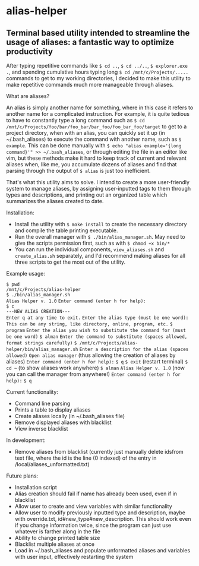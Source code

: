 # alias-helper

## Terminal based utility intended to streamline the usage of aliases: a fantastic way to optimize productivity

After typing repetitive commands like `$ cd ..`, `$ cd ../..`, `$ explorer.exe .`, and spending cumulative hours typing long `$ cd /mnt/c/Projects/.....` commands to get to my working directories, I decided to make this utility to make repetitive commands much more manageable through aliases.

What are aliases?

An alias is simply another name for something, where in this case it refers to another name for a complicated instruction. For example, it is quite tedious to have to constantly type a long command such as `$ cd /mnt/c/Projects/foo/bar/foo_bar/bar_foo/foo_bar_foo/target` to get to a project directory, when with an alias, you can quickly set it up (in ~/.bash_aliases) to execute the command with another name, such as `$ example`. This can be done manually with `$ echo "alias example='{long command}'" >> ~/.bash_aliases`, or through editing the file in an editor like vim, but these methods make it hard to keep track of current and relevant aliases when, like me, you accumulate dozens of aliases and find that parsing through the output of `$ alias` is just too inefficient.

That's what this utility aims to solve. I intend to create a more user-friendly system to manage aliases, by assigning user-inputted tags to them through types and descriptions, and printing out an organized table which summarizes the aliases created to date.

Installation:

- Install the utility with `$ make install` to create the necessary directory and compile the table printing executable.
- Run the overall manager with `$ ./bin/alias_manager.sh`. May need to give the scripts permission first, such as with `$ chmod +x bin/*`
- You can run the individual components, `view_aliases.sh` and `create_alias.sh` separately, and I'd recommend making aliases for all three scripts to get the most out of the utility.

Example usage:

`$ pwd`  
`/mnt/c/Projects/alias-helper`  
`$ ./bin/alias_manager.sh`  
`Alias Helper v. 1.0`
`Enter command (enter h for help):`  
`$ c`  
`---NEW ALIAS CREATION---`  
`Enter q at any time to exit.`
`Enter the alias type (must be one word):`
`This can be any string, like directory, online, program, etc.`
`$ program`
`Enter the alias you wish to substitute the command for (must be one word)`
`$ alman`
`Enter the command to substitute (spaces allowed, format strings carefully)`
`$ /mnt/c/Projects/alias-helper/bin/alias_manager.sh`
`Enter a description for the alias (spaces allowed)`
`Open alias manager` (thus allowing the creation of aliases by aliases)
`Enter command (enter h for help):`
`$ q`
`$ exit` (restart terminal)
`$ cd ~` (to show aliases work anywhere)
`$ alman`
`Alias Helper v. 1.0` (now you can call the manager from anywhere!)
`Enter command (enter h for help):`
`$ q`

Current functionality:

- Command line parsing
- Prints a table to display aliases
- Create aliases locally (in ~/.bash_aliases file)
- Remove displayed aliases with blacklist
- View inverse blacklist

In development:

- Remove aliases from blacklist (currently just manually delete idsfrom text file, where the id is the line (0 indexed) of the entry in /local/aliases_unformatted.txt)

Future plans:

- Installation script
- Alias creation should fail if name has already been used, even if in blacklist
- Allow user to create and view variables with similar functionality
- Allow user to modify previously inputted type and description, maybe with override.txt, id#new_type#new_description. This should work even if you change information twice, since the program can just use whatever is farther along in the file
- Ability to change printed table size
- Blacklist multiple aliases at once
- Load in ~/.bash_aliases and populate unformatted aliases and variables with user input, effectively restarting the system

